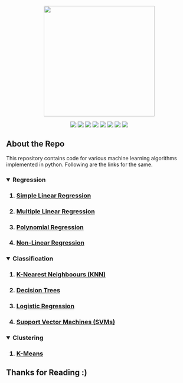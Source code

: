<p align="center">
	<img height="300px" src="https://socialify.git.ci/Tarun-Kamboj/Machine_Learning_with_Python/image?font=KoHo&language=1&logo=https%3A%2F%2Favatars.githubusercontent.com%2Fu%2F56023742%3Fv%3D4&owner=1&pattern=Circuit%20Board&theme=Dark">
</p>
<p align="center">
	<img src="https://img.shields.io/github/repo-size/Tarun-Kamboj/Machine_Learning_using_Python?style=for-the-badge&color=fbff7d">
	<img src="https://img.shields.io/badge/Completed-No-ff2b32?style=for-the-badge">
	<img src="https://img.shields.io/badge/Maintained-Yes-0bd44a?style=for-the-badge">
	<a href="LICENSE"><img src="https://img.shields.io/badge/License-MIT-5462ff?style=for-the-badge"></a>
	<img src="https://img.shields.io/badge/Contributions-Welcome-a92ff5?style=for-the-badge">
	<a href="#"><img src="https://img.shields.io/badge/deployment-Na-573bd4?style=for-the-badge"></a>
	<img src="https://img.shields.io/badge/IDE-jupyter-ff7a05?style=for-the-badge&logo=Jupyter">
	<img src="https://img.shields.io/badge/language-python-3776AB?style=for-the-badge&logo=Python">
</p>

## About the Repo

This repository contains code for various machine learning algorithms implemented in python. Following are the links for the same.

<h3><details open>
	<summary>Regression</summary>
	<ol>
		<li><h4><a href="Simple%20Linear%20Regression">Simple Linear Regression</a></h4></li>
		<li><h4><a href="Multiple%20Linear%20Regression">Multiple Linear Regression</a></h4></li>
		<li><h4><a href="Polynomial%20Regression">Polynomial Regression</a></h4></li>
		<li><h4><a href="Non-Linear%20Regression">Non-Linear Regression</a></h4></li>
	</ol>
</details></h3>

<h3><details open>
	<summary>Classification</summary>
	<ol>
		<li><h4><a href="KNN%20for%20Classification">K-Nearest Neighboours (KNN)</a></h4></li>
		<li><h4><a href="Decision%20Trees%20for%20Classification">Decision Trees</a></h4></li>
		<li><h4><a href="Logistic%20Regression%20for%20Classification">Logistic Regression</a></h4></li>
		<li><h4><a href="SVM%20for%20Classification">Support Vector Machines (SVMs)</a></h4></li>
	</ol>
</details></h3>

<h3><details open>
	<summary>Clustering</summary>
	<ol>
		<li><h4><a href="K-Means%20for%20Clustering">K-Means</a></h4></li>
	</ol>
</details></h3>

## Thanks for Reading :)
